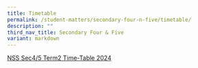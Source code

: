 ```yaml
---
title: Timetable
permalink: /student-matters/secondary-four-n-five/timetable/
description: ""
third_nav_title: Secondary Four & Five
variant: markdown
---
```

[NSS Sec4/5 Term2 Time-Table 2024](/files/Timetable/2024_NSS_Term_2_S4_5_Class.pdf)